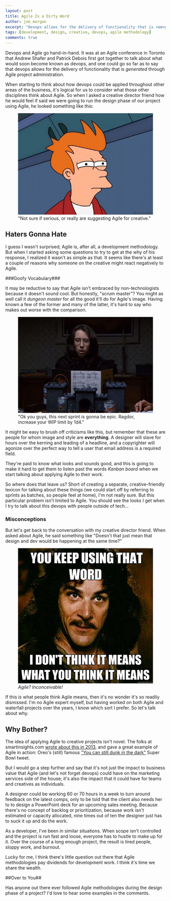 ```yaml
---
layout: post
title: Agile Is a Dirty Word
author: joe_morgan
excerpt: "Devops allows for the delivery of functionality that is <em>generated</em> through Agile project administration. So if we're going to look at applying devops principles to other areas of the business, we have to consider how Agile fits in."
tags: [development, design, creative, devops, agile methodology]
comments: true
---
```


Devops and Agile go hand-in-hand. It was at an Agile conference in Toronto that Andrew Shafer and Patrick Debois first got together to talk about what would soon become known as devops, and one could go so far as to say that devops allows for the delivery of functionality that is <em>generated</em> through Agile project administration.

When starting to think about how devops could be applied throughout other areas of the business, it's logical for us to consider what those other disciplines think about Agile. So when I asked a creative director friend how he would feel if said we were going to run the design phase of our project using Agile, he looked something like this:

<figure>
	<img src="/images/fry-suspicious.gif" alt="Fry, from Futurama, looking suspicious" />
	<figcaption>
		"Not sure if serious, or really are suggesting Agile for creative."
	</figcaption>
</figure>

## Haters Gonna Hate ##

I guess I wasn't surprised; Agile is, after all, a development methodology. But when I started asking some questions to try to get at the why of his response, I realized it wasn't as simple as that. It seems like there's at least a couple of reasons why someone on the creative might react negatively to Agile.

<!--break-->

###Goofy Vocabulary###

It may be reductive to say that Agile isn't embraced by non-technologists because it doesn't sound cool. But honestly, "scrum master"? You might as well call it <em>dungeon master</em> for all the good it'll do for Agile's image. Having known a few of the former and many of the latter, it's hard to say who makes out worse with the comparison.

<figure>
	<img src="/images/dungeon-master.jpg" alt="Dungeon master from Freeks and Geeks" />
	<figcaption>
		"Ok you guys, this next sprint is gonna be epic. Ragdor, increase your WIP limit by 1d4."
	</figcaption>
</figure>

It might be easy to brush off criticisms like this, but remember that these are people for whom image and style are <strong>everything</strong>. A designer will slave for hours over the kerning and leading of a headline, and a copyrighter will agonize over the perfect way to tell a user that email address is a required field.

They're paid to know what looks and sounds good, and this is going to make it hard to get them to listen past the words <em>Kanban board</em> when we start talking about applying Agile to their work.

So where does that leave us? Short of creating a separate, creative-friendly lexicon for talking about these things (we could start off by referring to sprints as batches, so people feel at home), I'm not really sure. But this particular problem isn't limited to Agile. You should see the looks I get when I try to talk about this devops with people outside of tech...

###  Misconceptions ###

But let's get back to the conversation with my creative director friend. When asked about Agile, he said something like "Doesn't that just mean that design and dev would be happening at the same time?"


<figure>
	<img src="/images/montoya.jpg" alt="You keep using that word. I don't think it means what you think it means." />
	<figcaption>
		<em>Agile? Inconceivable!</em>
	</figcaption>
</figure>

If this is what people think Agile means, then it's no wonder it's so readily dismissed. I'm no Agile expert myself, but having worked on both Agile and waterfall projects over the years, I know which sort I prefer. So let's talk about why.

## Why Bother? ##

The idea of applying Agile to creative projects isn't novel. The folks at smartinsights.com <a href="http://www.smartinsights.com/managing-digital-marketing/web-project-management/agile-project-process/" target="_blank" title="Agile for digital marketing">wrote about this in 2013</a>, and gave a great example of Agile in action: Oreo's (still) famous <a href="http://www.wired.com/2013/02/oreo-twitter-super-bowl/" target="_blank" title="Wired.com - How Oreo Won the Marketing Super Bowl With a Timely Blackout Ad on Twitter">&quot;You can still dunk in the dark&quot;</a> Super Bowl tweet.

But I would go a step further and say that it's not just the impact to business value that Agile (and let's not forget devops) could have on the marketing services side of the house; it's also the impact that it could have for teams and creatives as individuals.

A designer could be working 60 or 70 hours in a week to turn around feedback on the latest comps, only to be told that the client also needs her to to design a PowerPoint deck for an upcoming sales meeting. Because there's no concept of backlog or prioritization, because work isn't estimated or capacity allocated, nine times out of ten the designer just has to suck it up and do the work.

As a developer, I've been in similar situations. When scope isn't controlled and the project is run fast and loose, everyone has to hustle to make up for it. Over the course of a long enough project, the result is tired people, sloppy work, and burnout.

Lucky for me, I think there's little question out there that Agile methodologies pay dividends for development work. I think it's time we share the wealth.

##Over to You##

<p class="over-to-you">
	Has anyone out there ever followed Agile methodologies during the design phase of a project? I'd love to hear some examples in the comments.
</p>